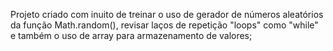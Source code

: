 Projeto criado com inuito de treinar o uso de gerador de números aleatórios da função Math.random(), 
revisar laços de repetição "loops" como "while" e também o uso de array para armazenamento de valores;
